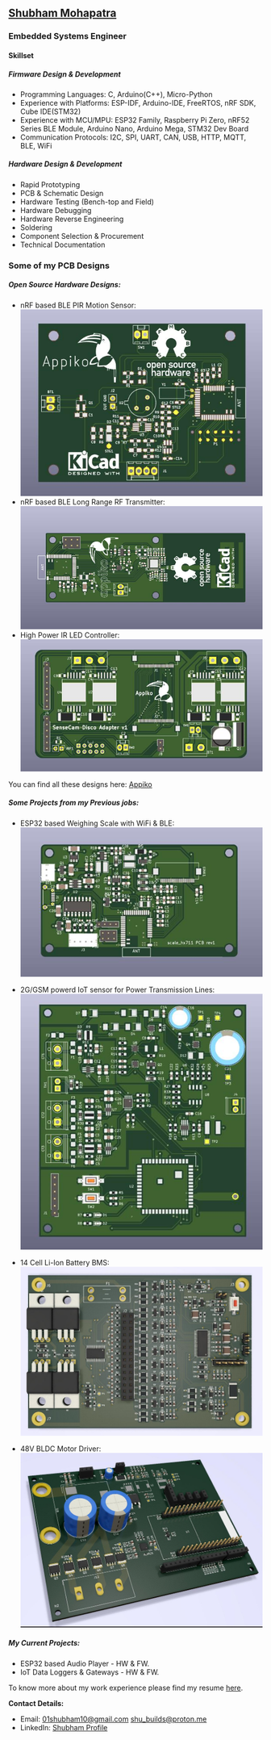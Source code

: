 ## [Shubham Mohapatra](https://shubot.github.io/)
### Embedded Systems Engineer
#### Skillset

##### Firmware Design & Development
 - Programming Languages: C, Arduino(C++), Micro-Python
 - Experience with Platforms: ESP-IDF, Arduino-IDE, FreeRTOS, nRF SDK, Cube IDE(STM32)
 - Experience with MCU/MPU: ESP32 Family, Raspberry Pi Zero, nRF52 Series BLE Module, Arduino Nano, Arduino Mega, STM32 Dev Board
 - Communication Protocols: I2C, SPI, UART, CAN, USB, HTTP, MQTT, BLE, WiFi

##### Hardware Design & Development
 - Rapid Prototyping
 - PCB & Schematic Design
 - Hardware Testing (Bench-top and Field)
 - Hardware Debugging
 - Hardware Reverse Engineering
 - Soldering
 - Component Selection & Procurement
 - Technical Documentation
 

### Some of my PCB Designs
##### Open Source Hardware Designs:

- nRF based BLE PIR Motion Sensor:
	![PIR Motion Sensor](https://raw.githubusercontent.com/ShuBot/ShuBot.github.io/2fb0083cebe7c3ab467398ee26b39498a01f5715/img/appiko_04.JPG)
- nRF based BLE Long Range RF Transmitter:
	![Long Range RF Transmitter](https://raw.githubusercontent.com/ShuBot/ShuBot.github.io/2fb0083cebe7c3ab467398ee26b39498a01f5715/img/appiko_03.JPG)
- High Power IR LED Controller:
	![High Power IR LED Controller](https://raw.githubusercontent.com/ShuBot/ShuBot.github.io/2fb0083cebe7c3ab467398ee26b39498a01f5715/img/appiko_02.JPG)


You can find all these designs here: [Appiko](https://github.com/Appiko/sense_snap_hw)

##### Some Projects from my Previous jobs:

 - ESP32 based Weighing Scale with WiFi & BLE:
	![Weighing Scale with WiFi & BLE](https://raw.githubusercontent.com/ShuBot/ShuBot.github.io/2fb0083cebe7c3ab467398ee26b39498a01f5715/img/weighting_scale_01.JPG)
 - 2G/GSM powerd IoT sensor for Power Transmission Lines:
	![iot sensor for Electricity Transmission Lines](https://raw.githubusercontent.com/ShuBot/ShuBot.github.io/2fb0083cebe7c3ab467398ee26b39498a01f5715/img/elcetricity_trsm_line_sensor_01.JPG)
 
- 14 Cell Li-Ion Battery BMS:
	![BMS Design](https://raw.githubusercontent.com/ShuBot/ShuBot.github.io/2fb0083cebe7c3ab467398ee26b39498a01f5715/img/BMS_02.JPG)

 - 48V BLDC Motor Driver:
 	![BLDC Motor Driver PS](https://raw.githubusercontent.com/ShuBot/ShuBot.github.io/2fb0083cebe7c3ab467398ee26b39498a01f5715/img/BLDC_Drive_04.JPG)

##### My Current Projects:

 - ESP32 based Audio Player - HW & FW.
 - IoT Data Loggers & Gateways - HW & FW.

To know more about my work experience please find my resume [here](https://raw.githubusercontent.com/ShuBot/shubot.github.io/2dc19eb7debc78ca0f40901b0d53a6d100b7be9b/SHUBHAM_M_Apr2022.pdf).


**Contact Details:** 
- Email: 01shubham10@gmail.com shu_builds@proton.me
- LinkedIn:  [Shubham Profile](https://www.linkedin.com/in/shubham-mohapatra-6034279a)



<!--
**ShuBot/SHuBot** is a ✨ _special_ ✨ repository because its `README.md` (this file) appears on your GitHub profile.

Here are some ideas to get you started:

- 🔭 I’m currently working on ...
- 🌱 I’m currently learning ...
- 👯 I’m looking to collaborate on ...
- 🤔 I’m looking for help with ...
- 💬 Ask me about ...
- 📫 How to reach me: ...
- 😄 Pronouns: ...
- ⚡ Fun fact: ...
-->
